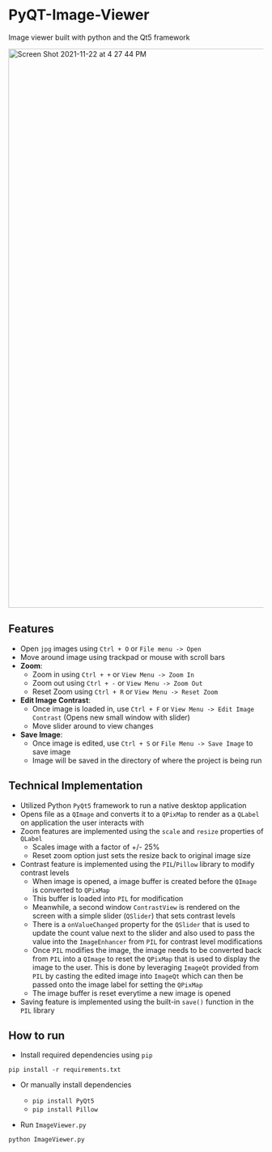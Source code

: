 # PyQT-Image-Viewer

Image viewer built with python and the Qt5 framework

<img width="1105" alt="Screen Shot 2021-11-22 at 4 27 44 PM" src="https://user-images.githubusercontent.com/33047045/142941850-9657eb87-e41e-40fb-bb54-bc6fbf059912.png">


## Features

- Open `jpg` images using `Ctrl + O` or `File menu -> Open`
- Move around image using trackpad or mouse with scroll bars
- **Zoom**:
  - Zoom in using `Ctrl + +` or `View Menu -> Zoom In`
  - Zoom out using `Ctrl + -` or `View Menu -> Zoom Out`
  - Reset Zoom using `Ctrl + R` or `View Menu -> Reset Zoom`
- **Edit Image Contrast**:
  - Once image is loaded in, use `Ctrl + F` or `View Menu -> Edit Image Contrast` (Opens new small window with slider)
  - Move slider around to view changes
- **Save Image**:
  - Once image is edited, use `Ctrl + S` or `File Menu -> Save Image` to save image
  - Image will be saved in the directory of where the project is being run

## Technical Implementation

- Utilized Python `PyQt5` framework to run a native desktop application
- Opens file as a `QImage` and converts it to a `QPixMap` to render as a `QLabel` on application the user interacts with
- Zoom features are implemented using the `scale` and `resize` properties of `QLabel`
  - Scales image with a factor of +/- 25%
  - Reset zoom option just sets the resize back to original image size
- Contrast feature is implemented using the `PIL`/`Pillow` library to modify contrast levels
  - When image is opened, a image buffer is created before the `QImage` is converted to `QPixMap`
  - This buffer is loaded into `PIL` for modification
  - Meanwhile, a second window `ContrastView` is rendered on the screen with a simple slider (`QSlider`) that sets contrast levels
  - There is a `onValueChanged` property for the `QSlider` that is used to update the count value next to the slider and also used to pass the value into the `ImageEnhancer` from `PIL` for contrast level modifications
  - Once `PIL` modifies the image, the image needs to be converted back from `PIL` into a `QImage` to reset the `QPixMap` that is used to display the image to the user. This is done by leveraging `ImageQt` provided from `PIL` by casting the edited image into `ImageQt` which can then be passed onto the image label for setting the `QPixMap`
  - The image buffer is reset everytime a new image is opened
- Saving feature is implemented using the built-in `save()` function in the `PIL` library

## How to run

- Install required dependencies using `pip`

```
pip install -r requirements.txt
```

- Or manually install dependencies

  - `pip install PyQt5`
  - `pip install Pillow`

- Run `ImageViewer.py`

```
python ImageViewer.py
```
